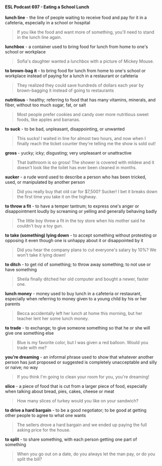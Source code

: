 #### ESL Podcast 697 - Eating a School Lunch

**lunch line** - the line of people waiting to receive food and pay for it in a cafeteria,
especially in a school or hospital

> If you like the food and want more of something, you'll need to stand in the
lunch line again.

**lunchbox** - a container used to bring food for lunch from home to one's school
or workplace

> Sofia's daughter wanted a lunchbox with a picture of Mickey Mouse.

**to brown-bag it** - to bring food for lunch from home to one's school or workplace
instead of paying for a lunch in a restaurant or cafeteria

> They realized they could save hundreds of dollars each year by brown-bagging
it instead of going to restaurants

**nutritious** - healthy; referring to food that has many vitamins, minerals, and
fiber, without too much sugar, fat, or salt

> Most people prefer cookies and candy over more nutritious sweet foods, like
apples and bananas.

**to suck** - to be bad, unpleasant, disappointing, or unwanted

> This sucks! I waited in line for almost two hours, and now when I finally reach
the ticket counter they're telling me the show is sold out!

**gross** - yucky; icky; disgusting; very unpleasant or unattractive

> That bathroom is so gross! The shower is covered with mildew and it doesn't
look like the toilet has ever been cleaned in months.

**sucker** - a rude word used to describe a person who has been tricked, used, or
manipulated by another person

> Did you really buy that old car for $7,500? Sucker! I bet it breaks down the first
time you take it on the highway.

**to throw a fit** - to have a temper tantrum; to express one's anger or
disappointment loudly by screaming or yelling and generally behaving badly

> The little boy threw a fit in the toy store when his mother said he couldn't buy a
toy gun.

**to take (something) lying down** - to accept something without protesting or
opposing it even though one is unhappy about it or disappointed by it

> Did you hear the company plans to cut everyone's salary by 10%? We won't
take it lying down!

**to ditch** - to get rid of something; to throw away something; to not use or have
something

> Sheila finally ditched her old computer and bought a newer, faster one.

**lunch money** - money used to buy lunch in a cafeteria or restaurant, especially
when referring to money given to a young child by his or her parents

> Becca accidentally left her lunch at home this morning, but her teacher lent her
some lunch money.

**to trade** - to exchange; to give someone something so that he or she will give
one something else

> Blue is my favorite color, but I was given a red balloon. Would you trade with
me?

**you're dreaming** - an informal phrase used to show that whatever another
person has just proposed or suggested is completely unacceptable and silly or
naive; no way

> If you think I'm going to clean your room for you, you're dreaming!

**slice** - a piece of food that is cut from a larger piece of food, especially when
talking about bread, pies, cakes, cheese or meat

> How many slices of turkey would you like on your sandwich?

**to drive a hard bargain** - to be a good negotiator; to be good at getting other
people to agree to what one wants

> The sellers drove a hard bargain and we ended up paying the full asking price
for the house.

**to split** - to share something, with each person getting one part of something

> When you go out on a date, do you always let the man pay, or do you split the
bill?

